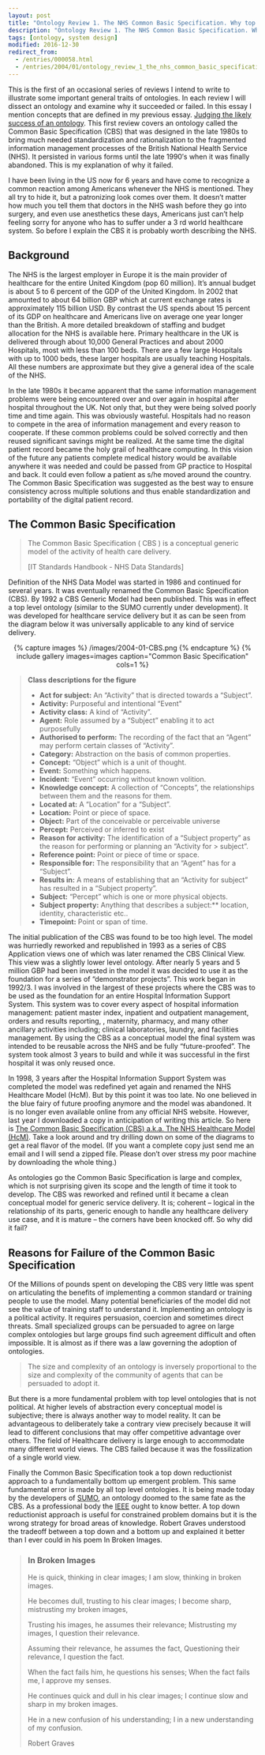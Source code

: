 ```yaml
---
layout: post
title: "Ontology Review 1. The NHS Common Basic Specification. Why top level Ontologies don’t work."
description: "Ontology Review 1. The NHS Common Basic Specification. Why top level Ontologies don’t work."
tags: [ontology, system design]
modified: 2016-12-30
redirect_from: 
  - /entries/000058.html
  - /entries/2004/01/ontology_review_1_the_nhs_common_basic_specification_why_top_level_ontologies_dont_work.html
---
```

This is the first of an occasional series of reviews I intend to write to illustrate some important general traits of ontologies. In each review I will dissect an ontology and examine why it succeeded or failed. In this essay I mention concepts that are defined in my previous essay. [Judging the likely success of an ontology](2004/01/judging-the-likely-success-of-an-ontology/). This first review covers an ontology called the Common Basic Specification (CBS) that was designed in the late 1980s to bring much needed standardization and rationalization to the fragmented information management processes of the British National Health Service (NHS). It persisted in various forms until the late 1990′s when it was finally abandoned. This is my explanation of why it failed.

I have been living in the US now for 6 years and have come to recognize a common reaction among Americans whenever the NHS is mentioned. They all try to hide it, but a patronizing look comes over them. It doesn’t matter how much you tell them that doctors in the NHS wash before they go into surgery, and even use anesthetics these days, Americans just can’t help feeling sorry for anyone who has to suffer under a 3 rd world healthcare system. So before I explain the CBS it is probably worth describing the NHS.

## Background

The NHS is the largest employer in Europe it is the main provider of healthcare for the entire United Kingdom (pop 60 million). It’s annual budget is about 5 to 6 percent of the GDP of the United Kingdom. In 2002 that amounted to about 64 billion GBP which at current exchange rates is approximately 115 billion USD. By contrast the US spends about 15 percent of its GDP on healthcare and Americans live on average one year longer than the British. A more detailed breakdown of staffing and budget allocation for the NHS is available here. Primary healthcare in the UK is delivered through about 10,000 General Practices and about 2000 Hospitals, most with less than 100 beds. There are a few large Hospitals with up to 1000 beds, these larger hospitals are usually teaching Hospitals. All these numbers are approximate but they give a general idea of the scale of the NHS.

In the late 1980s it became apparent that the same information management problems were being encountered over and over again in hospital after hospital throughout the UK. Not only that, but they were being solved poorly time and time again. This was obviously wasteful. Hospitals had no reason to compete in the area of information management and every reason to cooperate. If these common problems could be solved correctly and then reused significant savings might be realized. At the same time the digital patient record became the holy grail of healthcare computing. In this vision of the future any patients complete medical history would be available anywhere it was needed and could be passed from GP practice to Hospital and back. It could even follow a patient as s/he moved around the country. The Common Basic Specification was suggested as the best way to ensure consistency across multiple solutions and thus enable standardization and portability of the digital patient record.

## The Common Basic Specification

> The Common Basic Specification ( CBS ) is a conceptual generic model of the activity of health care delivery.
> 
> [IT Standards Handbook - NHS Data Standards]

Definition of the NHS Data Model was started in 1986 and continued for several years. It was eventually renamed the Common Basic Specification (CBS). By 1992 a CBS Generic Model had been published. This was in effect a top level ontology (similar to the SUMO currently under development). It was developed for healthcare service delivery but it as can be seen from the diagram below it was universally applicable to any kind of service delivery.


<div align="center">
{% capture images %}
    /images/2004-01-CBS.png
{% endcapture %}
{% include gallery images=images caption="Common Basic Specification" cols=1 %}
</div>

> **Class descriptions for the figure**
> 
> - **Act for subject:** An “Activity” that is directed towards a “Subject”.
> - **Activity:** Purposeful and intentional “Event"
> - **Activity class:** A kind of “Activity”.
> - **Agent:** Role assumed by a “Subject” enabling it to act purposefully
> - **Authorised to perform:** The recording of the fact that an “Agent” may perform certain classes of “Activity”.
> - **Category:** Abstraction on the basis of common properties.
> - **Concept:** “Object” which is a unit of thought.
> - **Event:** Something which happens.
> - **Incident:** “Event” occurring without known volition.
> - **Knowledge concept:** A collection of “Concepts”, the relationships between them and the reasons for them.
> - **Located at:** A “Location” for a “Subject”.
> - **Location:** Point or piece of space.
> - **Object:** Part of the conceivable or perceivable universe
> - **Percept:** Perceived or inferred to exist
> - **Reason for activity:** The identification of a “Subject property” as the reason for performing or planning an “Activity for > subject”.
> - **Reference point:** Point or piece of time or space.
> - **Responsible for:** The responsibility that an “Agent” has for a “Subject”.
> - **Results in:** A means of establishing that an “Activity for subject” has resulted in a “Subject property”.
> - **Subject:** “Percept” which is one or more physical objects.
> - **Subject property:** Anything that describes a subject:** location, identity, characteristic etc..
> - **Timepoint:** Point or span of time.
>

The initial publication of the CBS was found to be too high level. The model was hurriedly reworked and republished in 1993 as a series of CBS Application views one of which was later renamed the CBS Clinical View. This view was a slightly lower level ontology. After nearly 5 years and 5 million GBP had been invested in the model it was decided to use it as the foundation for a series of “demonstrator projects”. This work began in 1992/3. I was involved in the largest of these projects where the CBS was to be used as the foundation for an entire Hospital Information Support System. This system was to cover every aspect of hospital information management: patient master index, inpatient and outpatient management, orders and results reporting, , maternity, pharmacy, and many other ancillary activities including; clinical laboratories, laundry, and facilities management. By using the CBS as a conceptual model the final system was intended to be reusable across the NHS and be fully “future-proofed”. The system took almost 3 years to build and while it was successful in the first hospital it was only reused once.

In 1998, 3 years after the Hospital Information Support System was completed the model was redefined yet again and renamed the NHS Healthcare Model (HcM). But by this point it was too late. No one believed in the blue fairy of future proofing anymore and the model was abandoned. It is no longer even available online from any official NHS website. However, last year I downloaded a copy in anticipation of writing this article. So here is [The Common Basic Specification (CBS) a.k.a. The NHS Healthcare Model (HcM)](/projects/Ontology/CBS/default.htm#Index). Take a look around and try drilling down on some of the diagrams to get a real flavor of the model. (If you want a complete copy just send me an email and I will send a zipped file. Please don’t over stress my poor machine by downloading the whole thing.)

As ontologies go the Common Basic Specification is large and complex, which is not surprising given its scope and the length of time it took to develop. The CBS was reworked and refined until it became a clean conceptual model for generic service delivery. It is; coherent – logical in the relationship of its parts, generic enough to handle any healthcare delivery use case, and it is mature – the corners have been knocked off. So why did it fail?

## Reasons for Failure of the Common Basic Specification

Of the Millions of pounds spent on developing the CBS very little was spent on articulating the benefits of implementing a common standard or training people to use the model. Many potential beneficiaries of the model did not see the value of training staff to understand it. Implementing an ontology is a political activity. It requires persuasion, coercion and sometimes direct threats. Small specialized groups can be persuaded to agree on large complex ontologies but large groups find such agreement difficult and often impossible. It is almost as if there was a law governing the adoption of ontologies.

> The size and complexity of an ontology is inversely proportional to the size and complexity of the community of agents that can be persuaded to adopt it.

But there is a more fundamental problem with top level ontologies that is not political. At higher levels of abstraction every conceptual model is subjective; there is always another way to model reality. It can be advantageous to deliberately take a contrary view precisely because it will lead to different conclusions that may offer competitive advantage over others. The field of Healthcare delivery is large enough to accommodate many different world views. The CBS failed because it was the fossilization of a single world view.

Finally the Common Basic Specification took a top down reductionist approach to a fundamentally bottom up emergent problem. This same fundamental error is made by all top level ontologies. It is being made today by the developers of [SUMO](http://www.adampease.org/OP/), an ontology doomed to the same fate as the CBS. As a professional body the [IEEE](http://grouper.ieee.org/groups/) ought to know better. A top down reductionist approach is useful for constrained problem domains but it is the wrong strategy for broad areas of knowledge. Robert Graves understood the tradeoff between a top down and a bottom up and explained it better than I ever could in his poem In Broken Images.

> ### In Broken Images
> 
> He is quick, thinking in clear images; 
> I am slow, thinking in broken images.
> 
> He becomes dull, trusting to his clear images; 
> I become sharp, mistrusting my broken images,
> 
> Trusting his images, he assumes their relevance; 
> Mistrusting my images, I question their relevance.
> 
> Assuming their relevance, he assumes the fact, 
> Questioning their relevance, I question the fact.
> 
> When the fact fails him, he questions his senses;
> When the fact fails me, I approve my senses.
> 
> He continues quick and dull in his clear images;
> I continue slow and sharp in my broken images.
> 
> He in a new confusion of his understanding;
> I in a new understanding of my confusion.
> 
> Robert Graves

